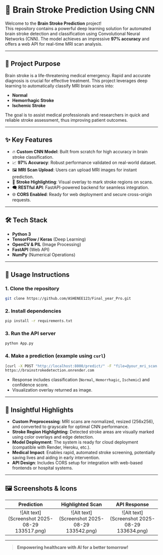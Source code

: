 # 🧠 Brain Stroke Prediction Using CNN

Welcome to the **Brain Stroke Prediction** project!  
This repository contains a powerful deep learning solution for automated brain stroke detection and classification using Convolutional Neural Networks (CNN). The model achieves an impressive **97% accuracy** and offers a web API for real-time MRI scan analysis.

---

## 🚩 Project Purpose

Brain stroke is a life-threatening medical emergency. Rapid and accurate diagnosis is crucial for effective treatment. This project leverages deep learning to automatically classify MRI brain scans into:
- **Normal**
- **Hemorrhagic Stroke**
- **Ischemic Stroke**

The goal is to assist medical professionals and researchers in quick and reliable stroke assessment, thus improving patient outcomes.

---

## ✨ Key Features

- 🔥 **Custom CNN Model**: Built from scratch for high accuracy in brain stroke classification.
- 📈 **97% Accuracy**: Robust performance validated on real-world dataset.
- 🖼️ **MRI Scan Upload**: Users can upload MRI images for instant prediction.
- 🎨 **Stroke Highlighting**: Visual overlay to mark stroke regions on scans.
- 🗨️ **RESTful API**: FastAPI-powered backend for seamless integration.
- 🌐 **CORS Enabled**: Ready for web deployment and secure cross-origin requests.

---

## 🛠️ Tech Stack

- **Python 3**
- **TensorFlow / Keras** (Deep Learning)
- **OpenCV & PIL** (Image Processing)
- **FastAPI** (Web API)
- **NumPy** (Numerical Operations)

---

## 🚀 Usage Instructions

### 1. Clone the repository
```bash
git clone https://github.com/ASHENEE123/Final_year_Pro.git
```

### 2. Install dependencies
```bash
pip install -r requirements.txt
```

### 3. Run the API server
```bash
python App.py
```

### 4. Make a prediction (example using `curl`)
```bash
[curl -X POST "http://localhost:8000/predict/" -F "file=@your_mri_scan.png"] LOCALHOST
https://brainstrokedetection.onrender.com                                   Deployed LINK
```
- Response includes classification (`Normal`, `Hemorrhagic`, `Ischemic`) and confidence score.
- Visualization overlay returned as image.

---

## 🧩 Insightful Highlights

- **Custom Preprocessing**: MRI scans are normalized, resized (256x256), and converted to grayscale for optimal CNN performance.
- **Stroke Region Highlighting**: Detected stroke areas are visually marked using color overlays and edge detection.
- **Model Deployment**: The system is ready for cloud deployment (compatible with Render, Heroku, etc.).
- **Medical Impact**: Enables rapid, automated stroke screening, potentially saving lives and aiding in early intervention.
- **API Design**: Includes CORS setup for integration with web-based frontends or hospital systems.

---

## 🖼️ Screenshots & Icons

| Prediction | Highlighted Scan | API Response |
|:----------:|:----------------:|:------------:|
|![Alt text] (Screenshot 2025-08-29 133517.png) | ![Alt text] (Screenshot 2025-08-29 133542.png) | ![Alt text] (Screenshot 2025-08-29 133634.png) |

---

> **Empowering healthcare with AI for a better tomorrow!**
